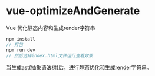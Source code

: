 # vue-optimizeAndGenerate
Vue 优化静态内容和生成render字符串
``` javascript
npm install
// 打包
npm run dev
// 然后选择index.html文件运行查看效果
```
当生成ast(抽象语法树)后，进行静态优化和生成render字符串。